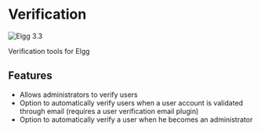 Verification
==============

![Elgg 3.3](https://img.shields.io/badge/Elgg-3.3-green.svg)

Verification tools for Elgg

## Features

* Allows administrators to verify users
* Option to automatically verify users when a user account is validated through email (requires a user verification email plugin)
* Option to automatically verify a user when he becomes an administrator
